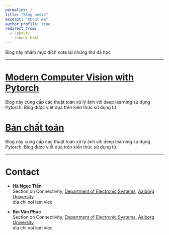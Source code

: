 ```yaml
---
permalink: /
title: "Blog posts"
excerpt: "About me"
author_profile: true
redirect_from: 
  - /about/
  - /about.html
---
```


Blog này nhằm mục đích note lại những thứ đã học

---
# [Modern Computer Vision with Pytorch]()

Blog này cung cấp các thuật toán xử lý ảnh với deep learning sử dụng Pytorch. Blog được viết dựa trên kiến thức sử dụng từ []()

# [Bản chất toán]()

Blog này cung cấp các thuật toán xử lý ảnh với deep learning sử dụng Pytorch. Blog được viết dựa trên kiến thức sử dụng từ []()

---
# Contact

* **Hà Ngọc Tiến** \
Section on Connectivity,  [Department of Electronic Systems](https://www.es.aau.dk/), [Aalborg University](https://www.aau.dk/) \
dia chi noi lam viec

* **Bùi Văn Phúc** \
Section on Connectivity,  [Department of Electronic Systems](https://www.es.aau.dk/), [Aalborg University](https://www.aau.dk/) \
dia chi noi lam viec


